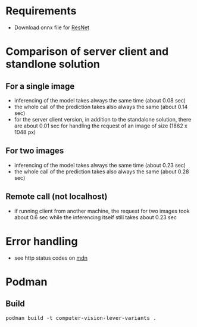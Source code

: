 # Requirements
- Download onnx file for [ResNet](https://github.com/onnx/models/blob/main/vision/classification/resnet/model/resnet101-v2-7.onnx)


# Comparison of server client and standlone solution

## For a single image
- inferencing of the model takes always the same time (about 0.08 sec)
- the whole call of the prediction takes also always the same (about 0.14 sec)
- for the server client version, in addition to the standalone solution, there are about 0.01 sec for handling the request of an image of size (1862 x 1048 px)

## For two images
- inferencing of the model takes always the same time (about 0.23 sec)
- the whole call of the prediction takes also always the same (about 0.28 sec)


## Remote call (not localhost)
- if running client from another machine, the request for two images took about 0.6 sec while the inferencing itself still takes about 0.23 sec


# Error handling
- see http status codes on [mdn](https://developer.mozilla.org/en-US/docs/Web/HTTP/Status#client_error_responses)

# Podman

## Build
<pre>
podman build -t computer-vision-lever-variants .
</pre>
